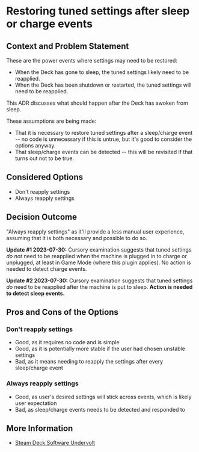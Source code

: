 # Restoring tuned settings after sleep or charge events

## Context and Problem Statement

These are the power events where settings may need to be restored:

- When the Deck has gone to sleep, the tuned settings likely need to be reapplied.
- When the Deck has been shutdown or restarted, the tuned settings will need to be reapplied.

This ADR discusses what should happen after the Deck has awoken from sleep.

These assumptions are being made:

- That it is necessary to restore tuned settings after a sleep/charge event -- no code is unnecessary if this is untrue, but it's good to consider the options anyway.
- That sleep/charge events can be detected -- this will be revisited if that turns out not to be true.

## Considered Options

- Don't reapply settings
- Always reapply settings

## Decision Outcome

"Always reapply settings" as it'll provide a less manual user experience, assuming that it is both necessary and possible to do so.

**Update #1 2023-07-30:** Cursory examination suggests that tuned settings _do not_ need to be reapplied when the machine is plugged in to charge or unplugged, at least in Game Mode (where this plugin applies).
No action is needed to detect charge events.

**Update #2 2023-07-30:** Cursory examination suggests that tuned settings _do_ need to be reapplied after the machine is put to sleep.
**Action is needed to detect sleep events.**

## Pros and Cons of the Options

### Don't reapply settings

- Good, as it requires no code and is simple
- Good, as it is potentially more stable if the user had chosen unstable settings
- Bad, as it means needing to reapply the settings after every sleep/charge event

### Always reapply settings

- Good, as user's desired settings will stick across events, which is likely user expectation
- Bad, as sleep/charge events needs to be detected and responded to

## More Information

- [Steam Deck Software Undervolt](https://github.com/KyleGospo/Steam-Deck-Software-Undervolt/tree/main)
